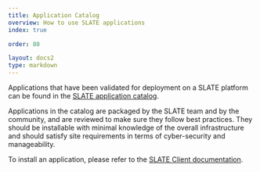 ```yaml
---
title: Application Catalog
overview: How to use SLATE applications
index: true

order: 80

layout: docs2
type: markdown
---
```

Applications that have been validated for deployment on a SLATE platform can be found in the
[SLATE application catalog](https://portal.slateci.io/applications).

Applications in the catalog are packaged by the SLATE team and by the community, and are reviewed to make sure
they follow best practices. They should be installable with minimal knowledge of the overall infrastructure and
should satisfy site requirements in terms of cyber-security and manageability.

To install an application, please refer to the [SLATE Client documentation](http://slateci.io/docs/quickstart/slate-client.html).
